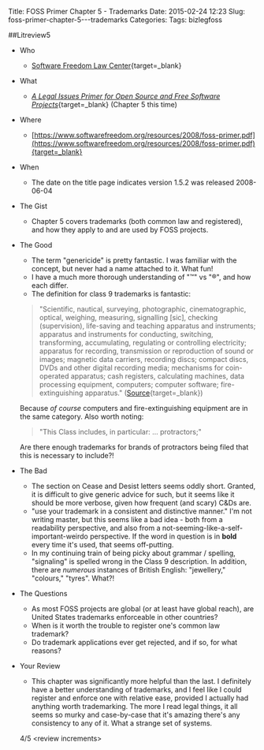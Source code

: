 Title: FOSS Primer Chapter 5 - Trademarks
Date: 2015-02-24 12:23
Slug: foss-primer-chapter-5---trademarks
Categories:
Tags: bizlegfoss

##Litreview5

- Who
    - [Software Freedom Law Center](https://www.softwarefreedom.org/){target=_blank}

- What
    - [*A Legal Issues Primer for Open Source and Free Software Projects*](https://www.softwarefreedom.org/resources/2008/foss-primer.pdf){target=_blank} (Chapter 5 this time)

- Where
    - [https://www.softwarefreedom.org/resources/2008/foss-primer.pdf](https://www.softwarefreedom.org/resources/2008/foss-primer.pdf){target=_blank}

- When
    - The date on the title page indicates version 1.5.2 was released 2008-06-04

- The Gist
    - Chapter 5 covers trademarks (both common law and registered), and how they
    apply to and are used by FOSS projects.

- The Good
    - The term "genericide" is pretty fantastic. I was familiar with the concept,
     but never had a name attached to it. What fun!
    - I have a much more thorough understanding of "™" vs "®", and how each differ.
    - The definition for class 9 trademarks is fantastic:

    >"Scientific, nautical, surveying, photographic, cinematographic, optical, weighing, measuring, signalling [sic], checking (supervision), life-saving and teaching apparatus and instruments; apparatus and instruments for conducting, switching, transforming, accumulating, regulating or controlling electricity; apparatus for recording, transmission or reproduction of sound or images; magnetic data carriers, recording discs; compact discs, DVDs and other digital recording media; mechanisms for coin-operated apparatus; cash registers, calculating machines, data processing equipment, computers; computer software; fire-extinguishing apparatus." ([Source](http://www.uspto.gov/trademark/trademark-updates-and-announcements/nice-agreement-tenth-edition-general-remarks-class){target=_blank})

    Because *of course* computers and fire-extinguishing equipment are
    in the same category. Also worth noting:

    >"This Class includes, in particular: ... protractors;"

    Are there enough trademarks for brands of protractors being filed that this is necessary
    to include?!

- The Bad
    - The section on Cease and Desist letters seems oddly short. Granted, it is
    difficult to give generic advice for such, but it seems like it should be
    more verbose, given how frequent (and scary) C&Ds are.
    - "use your trademark in a consistent and distinctive manner." I'm not writing
    master, but this seems like a bad idea - both from a readability perspective,
    and also from a not-seeming-like-a-self-important-weirdo perspective. If the
    word in question is in **bold** every time it's used, that seems off-putting.
    - In my continuing train of being picky about grammar / spelling, "signaling"
    is spelled wrong in the Class 9 description. In addition, there are *numerous*
    instances of British English: "jewellery," "colours," "tyres". What?!

- The Questions
    - As most FOSS projects are global (or at least have global reach),
    are United States trademarks enforceable in other countries?
    - When is it worth the trouble to register one's common law trademark?
    - Do trademark applications ever get rejected, and if so, for what reasons?

- Your Review
    - This chapter was significantly more helpful than the last. I definitely
    have a better understanding of trademarks, and I feel like I could register
    and enforce one with relative ease, provided I actually had anything worth
    trademarking. The more I read legal things, it all seems so murky and
    case-by-case that it's amazing there's any consistency to any of it. What
    a strange set of systems.

    4/5 <review increments\>